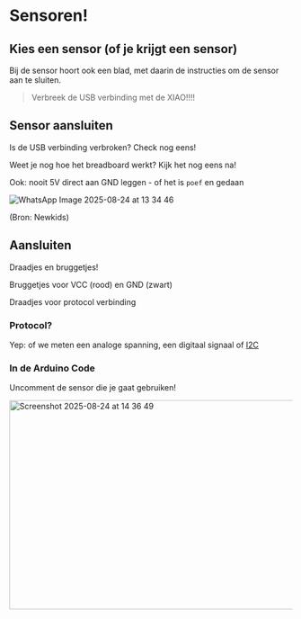 # Sensoren!

## Kies een sensor (of je krijgt een sensor)

Bij de sensor hoort ook een blad, met daarin de instructies om de sensor aan te sluiten.

> Verbreek de USB verbinding met de XIAO!!!!

## Sensor aansluiten

Is de USB verbinding verbroken? Check nog eens!

Weet je nog hoe het breadboard werkt? Kijk het nog eens na!

Ook: nooit 5V direct aan GND leggen - of het is `poef` en gedaan

![WhatsApp Image 2025-08-24 at 13 34 46](https://github.com/user-attachments/assets/de35acdf-5458-4c57-96e1-f1215c7656e1)

(Bron: Newkids)

## Aansluiten

Draadjes en bruggetjes!

Bruggetjes voor VCC (rood) en GND (zwart)

Draadjes voor protocol verbinding

### Protocol?

Yep: of we meten een analoge spanning, een digitaal signaal of [I2C](https://nl.wikipedia.org/wiki/I²C-bus)

### In de Arduino Code

Uncomment de sensor die je gaat gebruiken!

<img width="715" height="372" alt="Screenshot 2025-08-24 at 14 36 49" src="https://github.com/user-attachments/assets/cb715f19-a4ab-4654-8223-7159a35162dd" />
